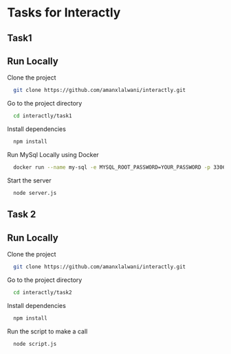 
# Tasks for Interactly

## Task1
## Run Locally

Clone the project

```bash
  git clone https://github.com/amanxlalwani/interactly.git
```

Go to the project directory

```bash
  cd interactly/task1
```

Install dependencies

```bash
  npm install
```

Run MySql Locally using Docker

```bash
  docker run --name my-sql -e MYSQL_ROOT_PASSWORD=YOUR_PASSWORD -p 3306:3306 -d mysql
```

Start the server

```bash
  node server.js
```



## Task 2 

## Run Locally

Clone the project

```bash
  git clone https://github.com/amanxlalwani/interactly.git
```

Go to the project directory

```bash
  cd interactly/task2
```

Install dependencies

```bash
  npm install
```
Run the script to make a call

```bash
  node script.js
```


